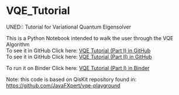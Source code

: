# VQE_Tutorial
UNED:: Tutorial for Variational Quantum Eigensolver 

This is a Python Notebook intended to walk the user through the VQE Algorithm   
To see it in GitHub Click here: [VQE Tutorial (Part I) in GitHub](.%2FVQE_TXT_Part1.ipynb)   
To see it in GitHub Click here: [VQE Tutorial (Part II) in GitHub](.%2FVQE_TXT_Part2.ipynb)   

To run it on Binder Click here: [VQE Tutorial (Part I) in Binder](https://mybinder.org/v2/gh/ulitoo/VQE_Tutorial/HEAD?filepath=.%2FVQE_TXT_MAIN.ipynb)   


Note: this code is based on QisKit repository found in:   
https://github.com/JavaFXpert/vqe-playground
